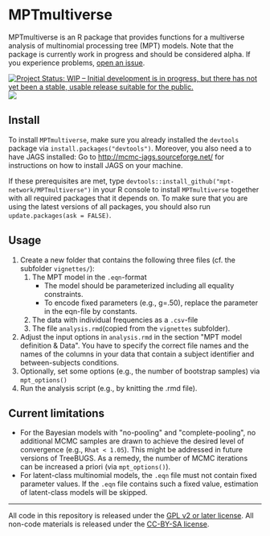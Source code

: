 # MPTmultiverse

MPTmultiverse is an R package that provides functions for a multiverse analysis of multinomial processing tree (MPT) models. Note that the package is currently work in progress and should be considered alpha. If you experience problems, [open an issue](https://github.com/mariusbarth/MPTmultiverse/issues/new).


[![Project Status: WIP – Initial development is in progress, but there has not yet been a stable, usable release suitable for the public.](http://www.repostatus.org/badges/latest/wip.svg)](http://www.repostatus.org/#wip)
![](https://travis-ci.org/mariusbarth/MPTmultiverse.png?branch=master)


## Install

To install `MPTmultiverse`, make sure you already installed the `devtools` package via `install.packages("devtools")`. Moreover, you also need a to have JAGS installed: Go to http://mcmc-jags.sourceforge.net/ for instructions on how to install JAGS on your machine.

If these prerequisites are met, type `devtools::install_github("mpt-network/MPTmultiverse")` in your R console to install `MPTmultiverse` together with all required packages that it depends on. To make sure that you are using the latest versions of all packages, you should also run `update.packages(ask = FALSE)`.

## Usage

1. Create a new folder that contains the following three files
   (cf. the subfolder `vignettes/`):
    1. The MPT model in the `.eqn`-format
        * The model should be parameterized including all equality constraints.
        * To encode fixed parameters (e.g., g=.50), replace the parameter 
          in the eqn-file by constants.
    2. The data with individual frequencies as a `.csv`-file
    3. The file `analysis.rmd`(copied from the `vignettes` subfolder). 
2. Adjust the input options in `analysis.rmd` in the section 
   "MPT model definition & Data". You have to specify the correct file names
   and the names of the columns in your data that contain a subject identifier and
   between-subjects conditions.
3. Optionally, set some options (e.g., the number of bootstrap samples) via `mpt_options()`
3. Run the analysis script (e.g., by knitting the .rmd file).

## Current limitations

* For the Bayesian models with "no-pooling" and "complete-pooling", no additional 
  MCMC samples are drawn to achieve the desired level of convergence (e.g., `Rhat < 1.05`).
  This might be addressed in future versions of TreeBUGS. 
  As a remedy, the number of MCMC iterations can be increased a priori (via `mpt_options()`).
* For latent-class multinomial models, the `.eqn` file must not contain fixed parameter values.
  If the `.eqn` file contains such a fixed value, estimation of latent-class models will be
  skipped.
  
---

All code in this repository is released under the [GPL v2 or later license](https://www.gnu.org/licenses/old-licenses/gpl-2.0.en.html). All non-code materials is released under the [CC-BY-SA license](https://creativecommons.org/licenses/by-sa/4.0/).
